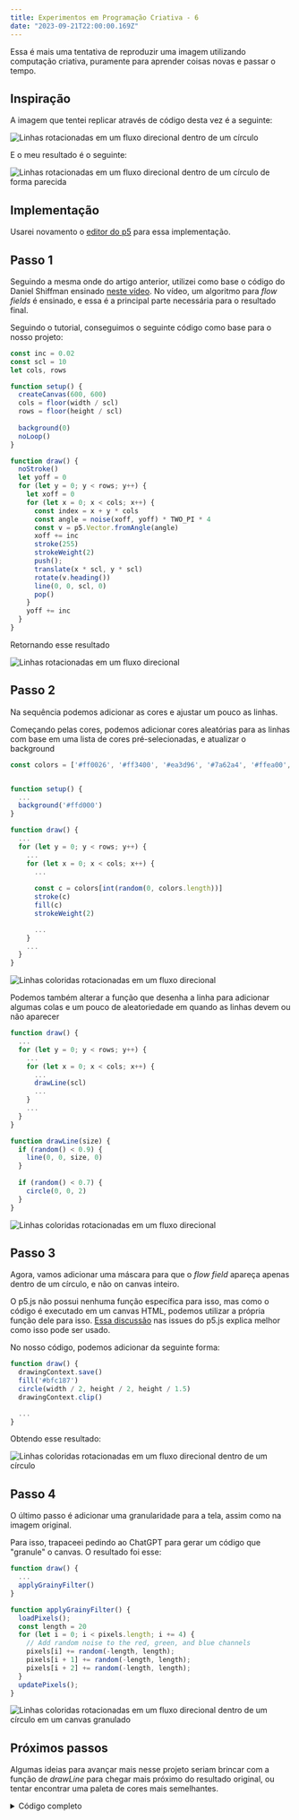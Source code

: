 ```yaml
---
title: Experimentos em Programação Criativa - 6
date: "2023-09-21T22:00:00.169Z"
---
```


Essa é mais uma tentativa de reproduzir uma imagem utilizando computação criativa, puramente para aprender coisas novas e passar o tempo.

## Inspiração

A imagem que tentei replicar através de código desta vez é a seguinte:

![Linhas rotacionadas em um fluxo direcional dentro de um círculo](/images/creative-coding/part-6/cc-1.png)

E o meu resultado é o seguinte:

![Linhas rotacionadas em um fluxo direcional dentro de um círculo de forma parecida](/images/creative-coding/part-6/cc-2.png)

## Implementação

Usarei novamento o [editor do p5](https://editor.p5js.org) para essa implementação.

## Passo 1

Seguindo a mesma onde do artigo anterior, utilizei como base o código do Daniel Shiffman ensinado [neste vídeo](https://thecodingtrain.com/challenges/24-perlin-noise-flow-field). No vídeo, um algoritmo para _flow fields_ é ensinado, e essa é a principal parte necessária para o resultado final.

Seguindo o tutorial, conseguimos o seguinte código como base para o nosso projeto:

```js
const inc = 0.02
const scl = 10
let cols, rows

function setup() {
  createCanvas(600, 600)
  cols = floor(width / scl)
  rows = floor(height / scl)
  
  background(0)
  noLoop()
}

function draw() {
  noStroke()
  let yoff = 0
  for (let y = 0; y < rows; y++) {
    let xoff = 0
    for (let x = 0; x < cols; x++) {
      const index = x + y * cols
      const angle = noise(xoff, yoff) * TWO_PI * 4
      const v = p5.Vector.fromAngle(angle)
      xoff += inc
      stroke(255)
      strokeWeight(2)
      push();
      translate(x * scl, y * scl)
      rotate(v.heading())
      line(0, 0, scl, 0)
      pop()
    }
    yoff += inc
  }
}
```

Retornando esse resultado

![Linhas rotacionadas em um fluxo direcional](/images/creative-coding/part-6/cc-3.png)

## Passo 2

Na sequência podemos adicionar as cores e ajustar um pouco as linhas.

Começando pelas cores, podemos adicionar cores aleatórias para as linhas com base em uma lista de cores pré-selecionadas, e atualizar o background

```js
const colors = ['#ff0026', '#ff3400', '#ea3d96', '#7a62a4', '#ffea00', '#98398f', '#839db2', '#0ead00', '#578400']


function setup() {
  ...  
  background('#ffd000')
}

function draw() {
  ...
  for (let y = 0; y < rows; y++) {
    ...
    for (let x = 0; x < cols; x++) {
      ...
      
      const c = colors[int(random(0, colors.length))]
      stroke(c)
      fill(c)
      strokeWeight(2)

      ...
    }
    ...
  }
}
```

![Linhas coloridas rotacionadas em um fluxo direcional](/images/creative-coding/part-6/cc-4.png)

Podemos também alterar a função que desenha a linha para adicionar algumas colas e um pouco de aleatoriedade em quando as linhas devem ou não aparecer

```js
function draw() {
  ...
  for (let y = 0; y < rows; y++) {
    ...
    for (let x = 0; x < cols; x++) {
      ...
      drawLine(scl)
      ...
    }
    ...
  }
}

function drawLine(size) {
  if (random() < 0.9) {
    line(0, 0, size, 0)
  }
  
  if (random() < 0.7) {
    circle(0, 0, 2)
  }
}
```

![Linhas coloridas rotacionadas em um fluxo direcional](/images/creative-coding/part-6/cc-5.png)

## Passo 3

Agora, vamos adicionar uma máscara para que o _flow field_ apareça apenas dentro de um círculo, e não on canvas inteiro.

O p5.js não possui nenhuma função específica para isso, mas como o código é executado em um canvas HTML, podemos utilizar a própria função dele para isso. [Essa discussão](https://github.com/processing/p5.js/issues/3998#issuecomment-670270414) nas issues do p5.js explica melhor como isso pode ser usado.

No nosso código, podemos adicionar da seguinte forma:

```js
function draw() {
  drawingContext.save()  
  fill('#bfc187')
  circle(width / 2, height / 2, height / 1.5)
  drawingContext.clip()

  ...
}
```

Obtendo esse resultado:

![Linhas coloridas rotacionadas em um fluxo direcional dentro de um círculo](/images/creative-coding/part-6/cc-6.png)

## Passo 4

O último passo é adicionar uma granularidade para a tela, assim como na imagem original. 

Para isso, trapaceei pedindo ao ChatGPT para gerar um código que "granule" o canvas. O resultado foi esse:

```js
function draw() {
  ...
  applyGrainyFilter()
}

function applyGrainyFilter() {
  loadPixels();
  const length = 20
  for (let i = 0; i < pixels.length; i += 4) {
    // Add random noise to the red, green, and blue channels
    pixels[i] += random(-length, length);
    pixels[i + 1] += random(-length, length);
    pixels[i + 2] += random(-length, length);
  }
  updatePixels();
}
```

![Linhas coloridas rotacionadas em um fluxo direcional dentro de um círculo em um canvas granulado](/images/creative-coding/part-6/cc-7.png)

## Próximos passos

Algumas ideias para avançar mais nesse projeto seriam brincar com a função de _drawLine_ para chegar mais próximo do resultado original, ou tentar encontrar uma paleta de cores mais semelhantes.

<details>
  <summary>
    Código completo
  </summary>
  <p>
    ```js
const inc = 0.02
const scl = 10
let cols, rows
const colors = ['#ff0026', '#ff3400', '#ea3d96', '#7a62a4', '#ffea00', '#98398f', '#839db2', '#0ead00', '#578400']

function setup() {
  createCanvas(600, 600)
  cols = floor(width / scl)
  rows = floor(height / scl)
  
  background('#ffd000')
  noLoop()
}

function draw() {
  noStroke()
  
  // https://github.com/processing/p5.js/issues/3998#issuecomment-670270414
  drawingContext.save()  
  fill('#bfc187')
  circle(width / 2, height / 2, height / 1.5)
  drawingContext.clip()

  // https://thecodingtrain.com/challenges/24-perlin-noise-flow-field
  let yoff = 0
  for (let y = 0; y < rows; y++) {
    let xoff = 0
    for (let x = 0; x < cols; x++) {
      const index = x + y * cols
      const angle = noise(xoff, yoff) * TWO_PI * 4
      const v = p5.Vector.fromAngle(angle)
      xoff += inc
      
      const c = colors[int(random(0, colors.length))]
      stroke(c)
      fill(c)
      strokeWeight(2)

      push();
      translate(x * scl, y * scl)
      rotate(v.heading())
      drawLine(scl)
      pop()
    }
    yoff += inc
  }
  
  applyGrainyFilter()
}

function drawLine(size) {
  if (random() < 0.9) {
    line(0, 0, size, 0)
  }
  
  if (random() < 0.7) {
    circle(0, 0, 2)
  }
}

function applyGrainyFilter() {
  loadPixels();
  const length = 20
  for (let i = 0; i < pixels.length; i += 4) {
    // Add random noise to the red, green, and blue channels
    pixels[i] += random(-length, length);
    pixels[i + 1] += random(-length, length);
    pixels[i + 2] += random(-length, length);
  }
  updatePixels();
}
```
  </p>
</details>
